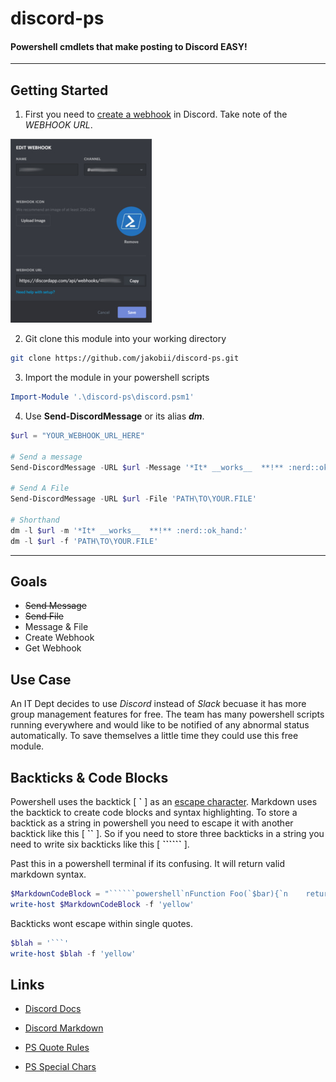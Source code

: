 # discord-ps
#### Powershell cmdlets that make posting to Discord EASY!

___


## Getting Started
1) First you need to [create a webhook](https://support.discordapp.com/hc/en-us/articles/228383668-Intro-to-Webhooks) in Discord. Take note of the *WEBHOOK URL*.

       
![WEBHOOK EXAMPLE](https://github.com/jakobii/discord-ps/blob/master/examples/pics/discordwebhookui.jpg?raw=true "WEBHOOK EXAMPLE")


2) Git clone this module into your working directory
```bash
git clone https://github.com/jakobii/discord-ps.git
```

3) Import the module in your powershell scripts
```powershell
Import-Module '.\discord-ps\discord.psm1'
```

4) Use **Send-DiscordMessage** or its alias ***dm***.
```powershell
$url = "YOUR_WEBHOOK_URL_HERE"

# Send a message
Send-DiscordMessage -URL $url -Message '*It* __works__  **!** :nerd::ok_hand:' 

# Send A File
Send-DiscordMessage -URL $url -File 'PATH\TO\YOUR.FILE'

# Shorthand
dm -l $url -m '*It* __works__  **!** :nerd::ok_hand:' 
dm -l $url -f 'PATH\TO\YOUR.FILE'
```

___
## Goals

- ~~Send Message~~
- ~~Send File~~
- Message & File
- Create Webhook
- Get Webhook

## Use Case
An IT Dept decides to use *Discord* instead of *Slack* becuase it has more group management features for free. The team has many powershell scripts running everywhere and would like to be notified of any abnormal status automatically. To save themselves a little time they could use this free module.


## Backticks & Code Blocks

Powershell uses the backtick [ **`** ] as an [escape character](https://docs.microsoft.com/en-us/powershell/module/microsoft.powershell.core/about/about_special_characters). Markdown uses the backtick to create code blocks and syntax highlighting. To store a backtick as a string in powershell you need to escape it with another backtick like this [ **``** ]. So if you need to store three backticks in a string you need to write six backticks like this [ **``````** ].

Past this in a powershell terminal if its confusing. It will return valid markdown syntax.
```powershell
$MarkdownCodeBlock = "``````powershell`nFunction Foo(`$bar){`n    return [omg]::new(`$bar)`n}`n``````"
write-host $MarkdownCodeBlock -f 'yellow'
```


Backticks wont escape within single quotes.
```powershell
$blah = '```'
write-host $blah -f 'yellow'
```




## Links

- [Discord Docs](https://discordapp.com/developers/docs/intro)

- [Discord Markdown](https://support.discordapp.com/hc/en-us/articles/210298617-Markdown-Text-101-Chat-Formatting-Bold-Italic-Underline-)
- [PS Quote Rules](https://docs.microsoft.com/en-us/powershell/module/microsoft.powershell.core/about/about_quoting_rules)

- [PS Special Chars](https://docs.microsoft.com/en-us/powershell/module/microsoft.powershell.core/about/about_special_characters)
